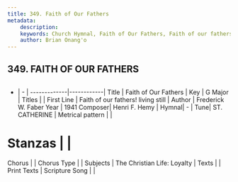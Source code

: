 ```yaml
---
title: 349. Faith of Our Fathers
metadata:
    description: 
    keywords: Church Hymnal, Faith of Our Fathers, Faith of our fathers! living still , 
    author: Brian Onang'o
---
```



## 349. FAITH OF OUR FATHERS

```txt

```

- |   -  |
-------------|------------|
Title | Faith of Our Fathers |
Key | G Major |
Titles |  |
First Line | Faith of our fathers! living still  |
Author | Frederick W. Faber
Year | 1941
Composer| Henri F. Hemy |
Hymnal|  - |
Tune| ST. CATHERINE |
Metrical pattern | |
# Stanzas |  |
Chorus |  |
Chorus Type |  |
Subjects | The Christian Life: Loyalty |
Texts |  |
Print Texts | 
Scripture Song |  |
  
